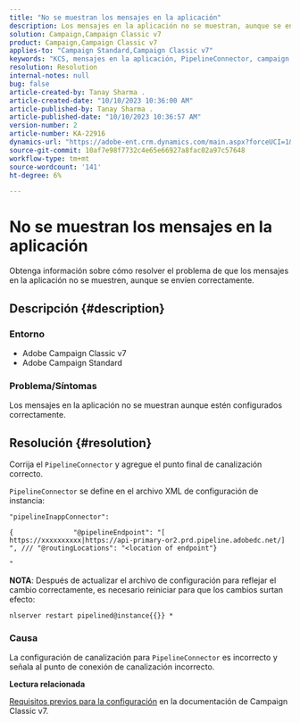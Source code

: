 ```yaml
---
title: "No se muestran los mensajes en la aplicación"
description: Los mensajes en la aplicación no se muestran, aunque se envíen correctamente.
solution: Campaign,Campaign Classic v7
product: Campaign,Campaign Classic v7
applies-to: "Campaign Standard,Campaign Classic v7"
keywords: "KCS, mensajes en la aplicación, PipelineConnector, campaign standard, campaign classic, no mostrado"
resolution: Resolution
internal-notes: null
bug: false
article-created-by: Tanay Sharma .
article-created-date: "10/10/2023 10:36:00 AM"
article-published-by: Tanay Sharma .
article-published-date: "10/10/2023 10:36:57 AM"
version-number: 2
article-number: KA-22916
dynamics-url: "https://adobe-ent.crm.dynamics.com/main.aspx?forceUCI=1&pagetype=entityrecord&etn=knowledgearticle&id=e9409bc8-5867-ee11-9ae7-6045bd0063aa"
source-git-commit: 10af7e98f7732c4e65e66927a8fac02a97c57648
workflow-type: tm+mt
source-wordcount: '141'
ht-degree: 6%

---
```


# No se muestran los mensajes en la aplicación


Obtenga información sobre cómo resolver el problema de que los mensajes en la aplicación no se muestren, aunque se envíen correctamente.

## Descripción {#description}


### Entorno

- Adobe Campaign Classic v7
- Adobe Campaign Standard




### Problema/Síntomas

Los mensajes en la aplicación no se muestran aunque estén configurados correctamente.


## Resolución {#resolution}


Corrija el `PipelineConnector` y agregue el punto final de canalización correcto.

`PipelineConnector` se define en el archivo XML de configuración de instancia:




```
"pipelineInappConnector":

{               "@pipelineEndpoint": "[ https://xxxxxxxxxx|https://api-primary-or2.prd.pipeline.adobedc.net/] ", /// "@routingLocations": "<location of endpoint"}

"
```




<b>NOTA</b>: Después de actualizar el archivo de configuración para reflejar el cambio correctamente, es necesario reiniciar para que los cambios surtan efecto:

`nlserver restart pipelined@instance{{}} *`



### Causa

La configuración de canalización para `PipelineConnector` es incorrecto y señala al punto de conexión de canalización incorrecto.



<b>Lectura relacionada</b>

[Requisitos previos para la configuración](https://experienceleague.adobe.com/docs/campaign-classic/using/integrating-with-adobe-experience-cloud/experience-triggers/configuring-pipeline.html#prerequisites) en la documentación de Campaign Classic v7.
